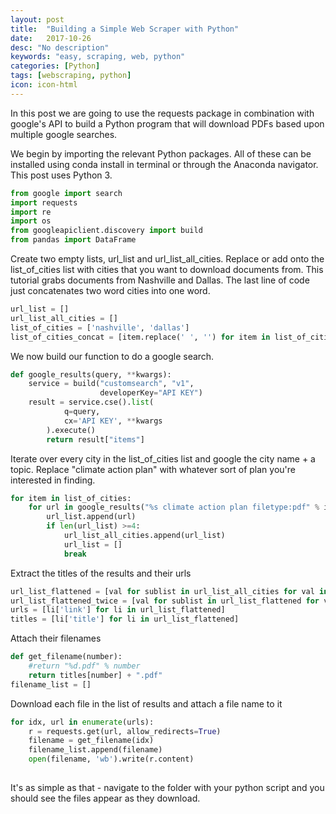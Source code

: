 ```yaml
---
layout: post
title:  "Building a Simple Web Scraper with Python"
date:   2017-10-26
desc: "No description"
keywords: "easy, scraping, web, python"
categories: [Python]
tags: [webscraping, python]
icon: icon-html
---
```


In this post we are going to use the requests package in combination with google's API to build a Python program that will download PDFs based upon multiple google searches.

We begin by importing the relevant Python packages. All of these can be installed using conda install in terminal or through the Anaconda navigator. This post uses Python 3.

``` python
from google import search
import requests
import re
import os
from googleapiclient.discovery import build
from pandas import DataFrame
```

Create two empty lists, url_list and url_list_all_cities.
Replace or add onto the list_of_cities list with cities that you want to download documents from.
This tutorial grabs documents from Nashville and Dallas.
The last line of code just concatenates two word cities into one word.

``` python
url_list = []
url_list_all_cities = []
list_of_cities = ['nashville', 'dallas']
list_of_cities_concat = [item.replace(' ', '') for item in list_of_cities]
```

We now build our function to do a google search.

``` python
def google_results(query, **kwargs):
    service = build("customsearch", "v1",
                    developerKey="API KEY")
    result = service.cse().list(
            q=query,
            cx='API KEY', **kwargs
        ).execute()
        return result["items"]
```

Iterate over every city in the list_of_cities list and google the city name + a topic.
Replace "climate action plan" with whatever sort of plan you're interested in finding.

``` python
for item in list_of_cities:
    for url in google_results("%s climate action plan filetype:pdf" % item):
        url_list.append(url)
        if len(url_list) >=4:
            url_list_all_cities.append(url_list)
            url_list = []
            break
```

Extract the titles of the results and their urls
``` python
url_list_flattened = [val for sublist in url_list_all_cities for val in sublist]
url_list_flattened_twice = [val for sublist in url_list_flattened for val in sublist]
urls = [li['link'] for li in url_list_flattened]
titles = [li['title'] for li in url_list_flattened]

```

Attach their filenames
``` python
def get_filename(number):
    #return "%d.pdf" % number
    return titles[number] + ".pdf"
filename_list = []

```

Download each file in the list of results and attach a file name to it
``` python
for idx, url in enumerate(urls):
    r = requests.get(url, allow_redirects=True)
    filename = get_filename(idx)
    filename_list.append(filename)
    open(filename, 'wb').write(r.content)
    
```

It's as simple as that - navigate to the folder with your python script and you should see the files appear as they download.

